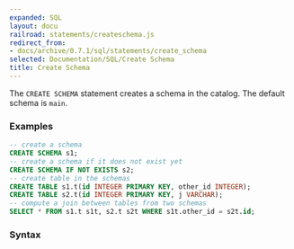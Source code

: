```yaml
---
expanded: SQL
layout: docu
railroad: statements/createschema.js
redirect_from:
- docs/archive/0.7.1/sql/statements/create_schema
selected: Documentation/SQL/Create Schema
title: Create Schema
---
```


The `CREATE SCHEMA` statement creates a schema in the catalog. The default schema is `main`.

### Examples
```sql
-- create a schema
CREATE SCHEMA s1;
-- create a schema if it does not exist yet
CREATE SCHEMA IF NOT EXISTS s2;
-- create table in the schemas
CREATE TABLE s1.t(id INTEGER PRIMARY KEY, other_id INTEGER);
CREATE TABLE s2.t(id INTEGER PRIMARY KEY, j VARCHAR);
-- compute a join between tables from two schemas
SELECT * FROM s1.t s1t, s2.t s2t WHERE s1t.other_id = s2t.id;
```

### Syntax
<div id="rrdiagram"></div>